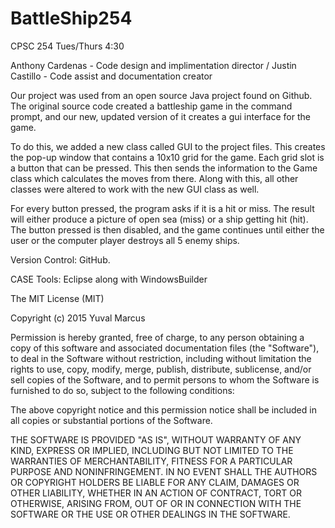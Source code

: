 # BattleShip254

CPSC 254 
Tues/Thurs 4:30

Anthony Cardenas - Code design and implimentation director / 
Justin Castillo - Code assist and documentation creator

Our project was used from an open source Java project found on Github. The original source code created a battleship game in the command prompt, and our new, updated version of it creates a gui interface for the game. 

To do this, we added a new class called GUI to the project files. This creates the pop-up window that contains a 10x10 grid for the game. Each grid slot is a button that can be pressed. This then sends the information to the Game class which calculates the moves from there. Along with this, all other classes were altered to work with the new GUI class as well.

For every button pressed, the program asks if it is a hit or miss. The result will either produce a picture of open sea (miss) or a ship getting hit (hit). The button pressed is then disabled, and the game continues until either the user or the computer player destroys all 5 enemy ships.

Version Control: GitHub.

CASE Tools: Eclipse along with WindowsBuilder



The MIT License (MIT)

Copyright (c) 2015 Yuval Marcus

Permission is hereby granted, free of charge, to any person obtaining a copy of this software and associated documentation files (the "Software"), to deal in the Software without restriction, including without limitation the rights to use, copy, modify, merge, publish, distribute, sublicense, and/or sell copies of the Software, and to permit persons to whom the Software is furnished to do so, subject to the following conditions:

The above copyright notice and this permission notice shall be included in all copies or substantial portions of the Software.

THE SOFTWARE IS PROVIDED "AS IS", WITHOUT WARRANTY OF ANY KIND, EXPRESS OR IMPLIED, INCLUDING BUT NOT LIMITED TO THE WARRANTIES OF MERCHANTABILITY, FITNESS FOR A PARTICULAR PURPOSE AND NONINFRINGEMENT. IN NO EVENT SHALL THE AUTHORS OR COPYRIGHT HOLDERS BE LIABLE FOR ANY CLAIM, DAMAGES OR OTHER LIABILITY, WHETHER IN AN ACTION OF CONTRACT, TORT OR OTHERWISE, ARISING FROM, OUT OF OR IN CONNECTION WITH THE SOFTWARE OR THE USE OR OTHER DEALINGS IN THE SOFTWARE.
